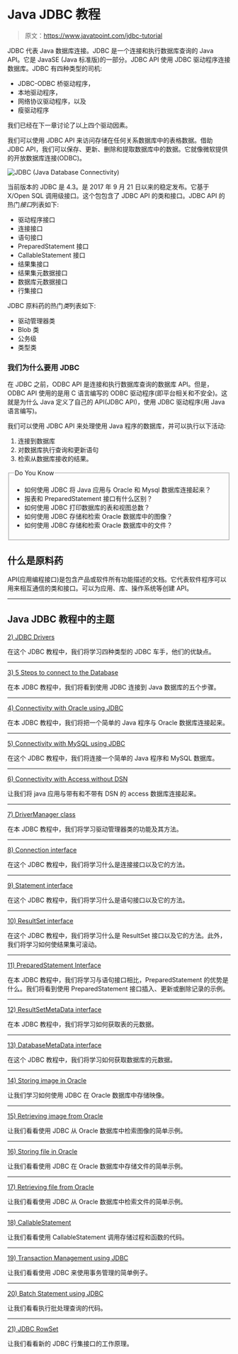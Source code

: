 # Java JDBC 教程

> 原文：<https://www.javatpoint.com/jdbc-tutorial>

JDBC 代表 Java 数据库连接。JDBC 是一个连接和执行数据库查询的 Java API。它是 JavaSE (Java 标准版)的一部分。JDBC API 使用 JDBC 驱动程序连接数据库。JDBC 有四种类型的司机:

*   JDBC-ODBC 桥驱动程序，
*   本地驱动程序，
*   网络协议驱动程序，以及
*   瘦驱动程序

我们已经在下一章讨论了以上四个驱动因素。

我们可以使用 JDBC API 来访问存储在任何关系数据库中的表格数据。借助 JDBC API，我们可以保存、更新、删除和提取数据库中的数据。它就像微软提供的开放数据库连接(ODBC)。

![JDBC (Java Database Connectivity) ](../img/a0f7a84e3a9c1ad536d16fdfd36a7e8e.png)

当前版本的 JDBC 是 4.3。是 2017 年 9 月 21 日以来的稳定发布。它基于 X/Open SQL 调用级接口。这个包包含了 JDBC API 的类和接口。JDBC API 的热门*接口*列表如下:

*   驱动程序接口
*   连接接口
*   语句接口
*   PreparedStatement 接口
*   CallableStatement 接口
*   结果集接口
*   结果集元数据接口
*   数据库元数据接口
*   行集接口

JDBC 原料药的热门*类*列表如下:

*   驱动管理器类
*   Blob 类
*   公务级
*   类型类

### 我们为什么要用 JDBC

在 JDBC 之前，ODBC API 是连接和执行数据库查询的数据库 API。但是，ODBC API 使用的是用 C 语言编写的 ODBC 驱动程序(即平台相关和不安全)。这就是为什么 Java 定义了自己的 API(JDBC API)，使用 JDBC 驱动程序(用 Java 语言编写)。

我们可以使用 JDBC API 来处理使用 Java 程序的数据库，并可以执行以下活动:

1.  连接到数据库
2.  对数据库执行查询和更新语句
3.  检索从数据库接收的结果。

<fieldset><legend class="legendfont">Do You Know</legend>

*   如何使用 JDBC 将 Java 应用与 Oracle 和 Mysql 数据库连接起来？
*   报表和 PreparedStatement 接口有什么区别？
*   如何使用 JDBC 打印数据库的表和视图总数？
*   如何使用 JDBC 存储和检索 Oracle 数据库中的图像？
*   如何使用 JDBC 存储和检索 Oracle 数据库中的文件？

</fieldset>

## 什么是原料药

API(应用编程接口)是包含产品或软件所有功能描述的文档。它代表软件程序可以用来相互通信的类和接口。可以为应用、库、操作系统等创建 API。

* * *

## Java JDBC 教程中的主题

[2) JDBC Drivers](jdbc-driver)

在这个 JDBC 教程中，我们将学习四种类型的 JDBC 车手，他们的优缺点。

* * *

[3) 5 Steps to connect to the Database](steps-to-connect-to-the-database-in-java)

在本 JDBC 教程中，我们将看到使用 JDBC 连接到 Java 数据库的五个步骤。

* * *

[4) Connectivity with Oracle using JDBC](example-to-connect-to-the-oracle-database)

在本 JDBC 教程中，我们将把一个简单的 Java 程序与 Oracle 数据库连接起来。

* * *

[5) Connectivity with MySQL using JDBC](example-to-connect-to-the-mysql-database)

在这个 JDBC 教程中，我们将连接一个简单的 Java 程序和 MySQL 数据库。

* * *

[6) Connectivity with Access without DSN](connectivity-with-access-without-dsn)

让我们将 java 应用与带有和不带有 DSN 的 access 数据库连接起来。

* * *

[7) DriverManager class](DriverManager-class)

在本 JDBC 教程中，我们将学习驱动管理器类的功能及其方法。

* * *

[8) Connection interface](Connection-interface)

在这个 JDBC 教程中，我们将学习什么是连接接口以及它的方法。

* * *

[9) Statement interface](Statement-interface)

在这个 JDBC 教程中，我们将学习什么是语句接口以及它的方法。

* * *

[10) ResultSet interface](ResultSet-interface)

在这个 JDBC 教程中，我们将学习什么是 ResultSet 接口以及它的方法。此外，我们将学习如何使结果集可滚动。

* * *

[11) PreparedStatement Interface](PreparedStatement-interface)

在本 JDBC 教程中，我们将学习与语句接口相比，PreparedStatement 的优势是什么。我们将看到使用 PreparedStatement 接口插入、更新或删除记录的示例。

* * *

[12) ResultSetMetaData interface](ResultSetMetaData-interface)

在本 JDBC 教程中，我们将学习如何获取表的元数据。

* * *

[13) DatabaseMetaData interface](DatabaseMetaData-interface)

在这个 JDBC 教程中，我们将学习如何获取数据库的元数据。

* * *

[14) Storing image in Oracle](storing-image-in-oracle-database)

让我们学习如何使用 JDBC 在 Oracle 数据库中存储映像。

* * *

[15) Retrieving image from Oracle](retrieving-image-from-oracle-database)

让我们看看使用 JDBC 从 Oracle 数据库中检索图像的简单示例。

* * *

[16) Storing file in Oracle](storing-file-in-oracle-database)

让我们看看使用 JDBC 在 Oracle 数据库中存储文件的简单示例。

* * *

[17) Retrieving file from Oracle](retrieving-file-from-oracle-database)

让我们看看使用 JDBC 从 Oracle 数据库中检索文件的简单示例。

* * *

[18) CallableStatement](CallableStatement-interface)

让我们看看使用 CallableStatement 调用存储过程和函数的代码。

* * *

[19) Transaction Management using JDBC](transaction-management-in-jdbc)

让我们看看使用 JDBC 来使用事务管理的简单例子。

* * *

[20) Batch Statement using JDBC](batch-processing-in-jdbc)

让我们看看执行批处理查询的代码。

* * *

[21) JDBC RowSet](jdbc-rowset)

让我们看看新的 JDBC 行集接口的工作原理。
